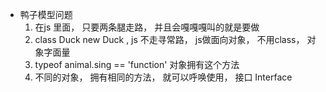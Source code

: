 - 鸭子模型问题
    1. 在js 里面， 只要两条腿走路， 并且会嘎嘎嘎叫的就是要做
    2. class Duck   new Duck ,
        js 不走寻常路，  js做面向对象，  不用class， 对象字面量
    3. typeof  animal.sing == 'function'  对象拥有这个方法
    4. 不同的对象， 拥有相同的方法，  就可以呼唤使用， 接口 Interface 